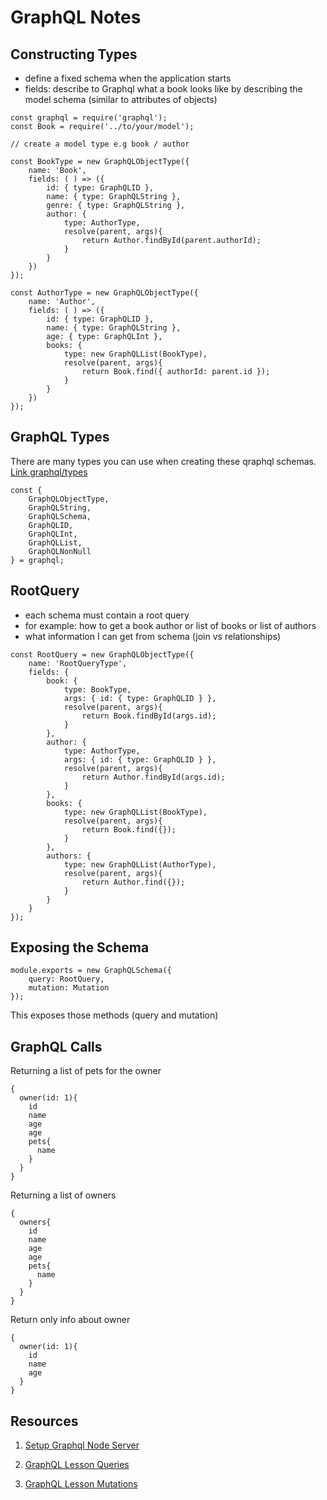 # GraphQL Notes

## Constructing Types

- define a fixed schema when the application starts
- fields: describe to Graphql what a book looks like by describing the model schema (similar to attributes of objects)

```
const graphql = require('graphql');
const Book = require('../to/your/model');

// create a model type e.g book / author

const BookType = new GraphQLObjectType({
    name: 'Book',
    fields: ( ) => ({
        id: { type: GraphQLID },
        name: { type: GraphQLString },
        genre: { type: GraphQLString },
        author: {
            type: AuthorType,
            resolve(parent, args){
                return Author.findById(parent.authorId);
            }
        }
    })
});

const AuthorType = new GraphQLObjectType({
    name: 'Author',
    fields: ( ) => ({
        id: { type: GraphQLID },
        name: { type: GraphQLString },
        age: { type: GraphQLInt },
        books: {
            type: new GraphQLList(BookType),
            resolve(parent, args){
                return Book.find({ authorId: parent.id });
            }
        }
    })
});
```

## GraphQL Types

There are many types you can use when creating these qraphql schemas. [Link graphql/types](https://graphql.org/graphql-js/type/)

```
const {
    GraphQLObjectType,
    GraphQLString,
    GraphQLSchema,
    GraphQLID,
    GraphQLInt,
    GraphQLList,
    GraphQLNonNull
} = graphql;
```

## RootQuery

- each schema must contain a root query
- for example: how to get a book author or list of books or list of authors
- what information I can get from schema (join vs relationships)

```
const RootQuery = new GraphQLObjectType({
    name: 'RootQueryType',
    fields: {
        book: {
            type: BookType,
            args: { id: { type: GraphQLID } },
            resolve(parent, args){
                return Book.findById(args.id);
            }
        },
        author: {
            type: AuthorType,
            args: { id: { type: GraphQLID } },
            resolve(parent, args){
                return Author.findById(args.id);
            }
        },
        books: {
            type: new GraphQLList(BookType),
            resolve(parent, args){
                return Book.find({});
            }
        },
        authors: {
            type: new GraphQLList(AuthorType),
            resolve(parent, args){
                return Author.find({});
            }
        }
    }
});
```

## Exposing the Schema

```
module.exports = new GraphQLSchema({
    query: RootQuery,
    mutation: Mutation
});
```

This exposes those methods (query and mutation)

## GraphQL Calls

Returning a list of pets for the owner

```
{
  owner(id: 1){
    id
    name
    age
    age
    pets{
      name
    }
  }
}
```

Returning a list of owners

```
{
  owners{
    id
    name
    age
    age
    pets{
      name
    }
  }
}
```

Return only info about owner

```
{
  owner(id: 1){
    id
    name
    age
  }
}
```



## Resources

1. [Setup Graphql Node Server](https://gist.github.com/jwill9999/c1fcd9ca2d80e33515f22b509526f696)

2. [GraphQL Lesson Queries](https://github.com/melatran/backend-curriculum-site/blob/gh-pages/module4/lessons/pets_gql_walkthrough_queries.md)

3. [GraphQL Lesson Mutations](https://github.com/melatran/backend-curriculum-site/blob/gh-pages/module4/lessons/pets_gql_walkthrough_mutations.md)
